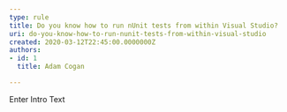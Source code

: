 ```yaml
---
type: rule
title: Do you know how to run nUnit tests from within Visual Studio?
uri: do-you-know-how-to-run-nunit-tests-from-within-visual-studio
created: 2020-03-12T22:45:00.0000000Z
authors:
- id: 1
  title: Adam Cogan

---
```




<span class='intro'> Enter Intro Text </span>




